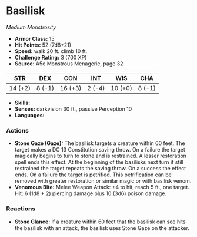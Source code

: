 # Basilisk

*Medium* *Monstrosity*

- **Armor Class:** 15
- **Hit Points:** 52 (7d8+21)
- **Speed:** walk 20 ft. climb 10 ft.
- **Challenge Rating:** 3 (700 XP)
- **Source:** A5e Monstrous Menagerie, page 32

| STR | DEX | CON | INT | WIS | CHA |
| --- | --- | --- | --- | --- | --- |
| 14 (+2) | 8 (-1) | 16 (+3) | 2 (-4) | 10 (+0) | 8 (-1) |

- **Skills:** 
- **Senses:** darkvision 30 ft., passive Perception 10
- **Languages:** 

### Actions

- **Stone Gaze (Gaze):** The basilisk targets a creature within 60 feet. The target makes a DC 13 Constitution saving throw. On a failure  the target magically begins to turn to stone and is restrained. A lesser restoration spell ends this effect. At the beginning of the basilisks next turn  if still restrained  the target repeats the saving throw. On a success  the effect ends. On a failure  the target is petrified. This petrification can be removed with greater restoration or similar magic or with basilisk venom.
- **Venomous Bite:** Melee Weapon Attack: +4 to hit, reach 5 ft., one target. Hit: 6 (1d8 + 2) piercing damage plus 10 (3d6) poison damage.

### Reactions

- **Stone Glance:** If a creature within 60 feet that the basilisk can see hits the basilisk with an attack, the basilisk uses Stone Gaze on the attacker.


